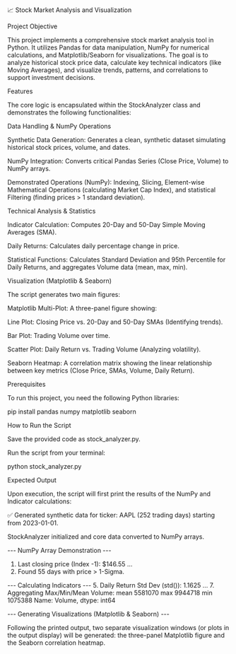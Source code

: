 📈 Stock Market Analysis and Visualization

Project Objective

This project implements a comprehensive stock market analysis tool in Python. It utilizes Pandas for data manipulation, NumPy for numerical calculations, and Matplotlib/Seaborn for visualizations. The goal is to analyze historical stock price data, calculate key technical indicators (like Moving Averages), and visualize trends, patterns, and correlations to support investment decisions.

Features

The core logic is encapsulated within the StockAnalyzer class and demonstrates the following functionalities:

Data Handling & NumPy Operations

Synthetic Data Generation: Generates a clean, synthetic dataset simulating historical stock prices, volume, and dates.

NumPy Integration: Converts critical Pandas Series (Close Price, Volume) to NumPy arrays.

Demonstrated Operations (NumPy): Indexing, Slicing, Element-wise Mathematical Operations (calculating Market Cap Index), and statistical Filtering (finding prices > 1 standard deviation).

Technical Analysis & Statistics

Indicator Calculation: Computes 20-Day and 50-Day Simple Moving Averages (SMA).

Daily Returns: Calculates daily percentage change in price.

Statistical Functions: Calculates Standard Deviation and 95th Percentile for Daily Returns, and aggregates Volume data (mean, max, min).

Visualization (Matplotlib & Seaborn)

The script generates two main figures:

Matplotlib Multi-Plot: A three-panel figure showing:

Line Plot: Closing Price vs. 20-Day and 50-Day SMAs (Identifying trends).

Bar Plot: Trading Volume over time.

Scatter Plot: Daily Return vs. Trading Volume (Analyzing volatility).

Seaborn Heatmap: A correlation matrix showing the linear relationship between key metrics (Close Price, SMAs, Volume, Daily Return).

Prerequisites

To run this project, you need the following Python libraries:

pip install pandas numpy matplotlib seaborn


How to Run the Script

Save the provided code as stock_analyzer.py.

Run the script from your terminal:

python stock_analyzer.py


Expected Output

Upon execution, the script will first print the results of the NumPy and Indicator calculations:

✅ Generated synthetic data for ticker: AAPL (252 trading days) starting from 2023-01-01.

StockAnalyzer initialized and core data converted to NumPy arrays.

--- NumPy Array Demonstration ---
1. Last closing price (Index -1): $146.55
...
4. Found 55 days with price > 1-Sigma.

--- Calculating Indicators ---
5. Daily Return Std Dev (std()): 1.1625
...
7. Aggregating Max/Min/Mean Volume:
mean    5581070
max     9944718
min     1075388
Name: Volume, dtype: int64

--- Generating Visualizations (Matplotlib & Seaborn) ---


Following the printed output, two separate visualization windows (or plots in the output display) will be generated: the three-panel Matplotlib figure and the Seaborn correlation heatmap.
